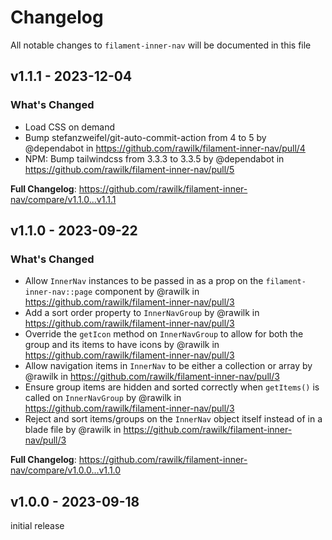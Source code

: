 # Changelog

All notable changes to `filament-inner-nav` will be documented in this file

## v1.1.1 - 2023-12-04

### What's Changed

-   Load CSS on demand
-   Bump stefanzweifel/git-auto-commit-action from 4 to 5 by @dependabot in https://github.com/rawilk/filament-inner-nav/pull/4
-   NPM: Bump tailwindcss from 3.3.3 to 3.3.5 by @dependabot in https://github.com/rawilk/filament-inner-nav/pull/5

**Full Changelog**: https://github.com/rawilk/filament-inner-nav/compare/v1.1.0...v1.1.1

## v1.1.0 - 2023-09-22

### What's Changed

-   Allow `InnerNav` instances to be passed in as a prop on the `filament-inner-nav::page` component by @rawilk in https://github.com/rawilk/filament-inner-nav/pull/3
-   Add a sort order property to `InnerNavGroup` by @rawilk in https://github.com/rawilk/filament-inner-nav/pull/3
-   Override the `getIcon` method on `InnerNavGroup` to allow for both the group and its items to have icons by @rawilk in https://github.com/rawilk/filament-inner-nav/pull/3
-   Allow navigation items in `InnerNav` to be either a collection or array by @rawilk in https://github.com/rawilk/filament-inner-nav/pull/3
-   Ensure group items are hidden and sorted correctly when `getItems()` is called on `InnerNavGroup` by @rawilk in https://github.com/rawilk/filament-inner-nav/pull/3
-   Reject and sort items/groups on the `InnerNav` object itself instead of in a blade file by @rawilk in https://github.com/rawilk/filament-inner-nav/pull/3

**Full Changelog**: https://github.com/rawilk/filament-inner-nav/compare/v1.0.0...v1.1.0

## v1.0.0 - 2023-09-18

initial release
